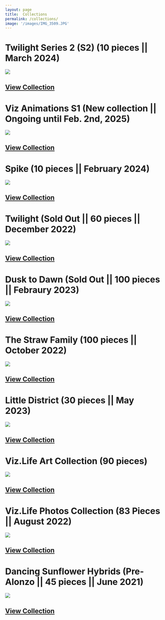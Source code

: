 ```yaml
---
layout: page
title:  Collections
permalink: /collections/
image: '/images/IMG_3509.JPG'
---
```


# Twilight Series 2 (S2) (10 pieces || March 2024)
![](/images/rush-hour.jpg) 
## [View Collection](https://www.jpg.store/collection/twilight-s2)

# Viz Animations S1 (New collection || Ongoing until Feb. 2nd, 2025)
![](/images/rush-hour.jpg) 
## [View Collection](https://www.jpg.store/collection/vizanimationss1)

# Spike (10 pieces || February 2024)
![](/images/spike.jpg) 
## [View Collection](https://www.jpg.store/collection/spike)

# Twilight (Sold Out || 60 pieces || December 2022)
![](/images/new_collection_10x6_.jpg) 
## [View Collection](https://www.jpg.store/collection/twilight)

# Dusk to Dawn (Sold Out || 100 pieces || Febraury 2023)
![](/images/10x10-dusk-to-dawn.jpg) 
## [View Collection](https://www.jpg.store/collection/dusktodawn) 

# The Straw Family (100 pieces || October 2022)
![](/images/the-straw-family/43.jpg) 
## [View Collection](https://www.jpg.store/collection/thestrawfamily)

# Little District (30 pieces || May 2023)
![](/images/little-district-live.jpg)
## [View Collection](https://www.jpg.store/collection/littledistrict) 

# Viz.Life Art Collection (90 pieces)
![](/images/art-collection/120800px.jpg) 
## [View Collection](https://www.jpg.store/collection/vizlifeartcollection)

# Viz.Life Photos Collection (83 Pieces || August 2022)
![](/images/photography/cnfts/VizDotLifePhotographySeriesOne0035resized_25.jpg) 
## [View Collection](https://www.jpg.store/collection/vizlifephotoscollection)

# Dancing Sunflower Hybrids (Pre-Alonzo || 45 pieces || June 2021)
![](/images/dancing_sunflower.jpg) 
## [View Collection](https://www.jpg.store/collection/vizlifedancingsunflowerhybrids)



